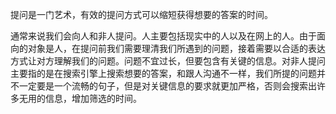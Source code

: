 提问是一门艺术，有效的提问方式可以缩短获得想要的答案的时间。

通常来说我们会向人和非人提问。人主要包括现实中的人以及在网上的人。由于面向的对象是人，在提问前我们需要理清我们所遇到的问题，接着需要以合适的表达方式让对方理解我们的问题。问题不宜过长，但要包含有关键的信息。对非人提问主要指的是在搜索引擎上搜索想要的答案，和跟人沟通不一样，我们所提的问题并不一定要是一个流畅的句子，但是对关键信息的要求就更加严格，否则会搜索出许多无用的信息，增加筛选的时间。